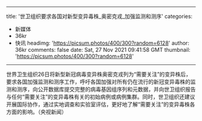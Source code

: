 
---
title: '世卫组织要求各国对新型变异毒株_奥密克戎_加强监测和测序'
categories: 
 - 新媒体
 - 36kr
 - 快讯
headimg: 'https://picsum.photos/400/300?random=6128'
author: 36kr
comments: false
date: Sat, 27 Nov 2021 09:41:58 GMT
thumbnail: 'https://picsum.photos/400/300?random=6128'
---

<div>   
世界卫生组织26日将新型新冠病毒变异株奥密克戎列为“需要关注”的变异株后，要求各国加强监测和测序工作，呼吁各国加强对所有仍在流行的新冠变异毒株的监测和测序，向公开数据库提交完整的病毒基因组序列和元数据，并向世卫组织报告与任何“需要关注”的变异毒株有关的初始病例或病例集群。同时，世卫组织还建议开展国际协作，通过实地调查和实验室评估，更好地了解“需要关注”的变异毒株各方面的影响。（央视新闻）  
</div>
            